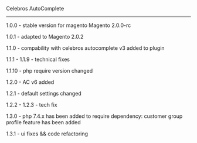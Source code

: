 Celebros AutoComplete

------------------------

1.0.0 - stable version for magento Magento 2.0.0-rc

1.0.1 - adapted to Magento 2.0.2

1.1.0 - compability with celebros autocomplete v3 added to plugin

1.1.1 - 1.1.9 - technical fixes

1.1.10 - php require version changed

1.2.0 - AC v6 added

1.2.1 - default settings changed

1.2.2 - 1.2.3 - tech fix

1.3.0 - php 7.4.x has been added to require dependency: customer group profile feature has been added

1.3.1 - ui fixes && code refactoring
